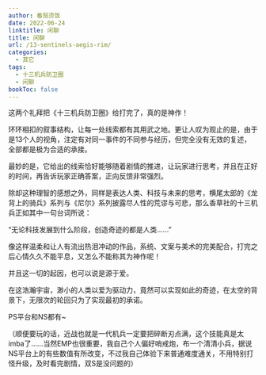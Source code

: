 ```yaml
---
author: 番茄烫饭
date: 2022-06-24
linktitle: 闲聊
title: 闲聊
url: /13-sentinels-aegis-rim/
categories:
  - 其它
tags:
  - 十三机兵防卫圈
  - 闲聊
bookToc: false
---
```


这两个礼拜把《十三机兵防卫圈》给打完了，真的是神作！

<!--more-->

环环相扣的叙事结构，让每一处线索都有其用武之地。更让人叹为观止的是，由于是13个人的视角，注定有对同一事件的不同参与经历，但完全没有无效的复述，全部都是极为合适的承接。

最妙的是，它给出的线索恰好能够随着剧情的推进，让玩家进行思考，并且在正好的时间，再告诉玩家正确答案，正向反馈非常强烈。

除却这种理智的感想之外，同样是表达人类、科技与未来的思考，横尾太郎的《龙背上的骑兵》系列与《尼尔》系列披露尽人性的荒谬与可悲，那么香草社的十三机兵正如其中一句台词所说：

“无论科技发展到什么阶段，创造奇迹的都是人类……”

像这样温柔和让人有流出热泪冲动的作品，系统、文案与美术的完美配合，打完之后心情久久不能平息，又怎么不能称其为神作呢！

并且这一切的起因，也可以说是源于爱。

在这浩瀚宇宙，渺小的人类以爱为驱动力，竟然可以实现如此的奇迹，在太空的背景下，无限次的轮回只为了实现最初的承诺。

PS平台和NS都有~

（顺便要玩的话，近战也就是一代机兵一定要把碎断刃点满，这个技能真是太imba了……当然EMP也很重要，我自己个人偏好哨戒炮，布一个清清小兵，据说NS平台上的有些数值有所改变，不过我自己体验下来普通难度通关，不用特别打怪升级，及时看完剧情，双S是没问题的）
